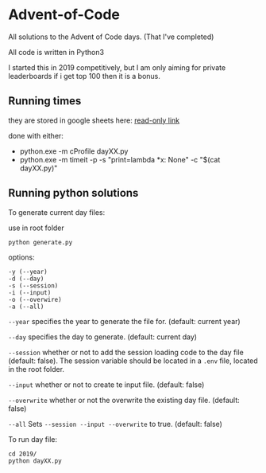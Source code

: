 # Advent-of-Code

All solutions to the Advent of Code days. (That I've completed)

All code is written in Python3

I started this in 2019 competitively, but I am only aiming for private leaderboards if i get top 100 then it is a bonus.

## Running times

they are stored in google sheets here:
[read-only link](https://docs.google.com/spreadsheets/d/1ZAO14ONV_PkkaCCdpb2raCiHng1Zp0MSVFr3sX6cdSw/edit?usp=sharing)

done with either:
- python.exe -m cProfile dayXX.py
- python.exe -m timeit -p -s "print=lambda *x: None" -c "$(cat dayXX.py)"

## Running python solutions

To generate current day files:

use in root folder

```shell script
python generate.py
```

options:

```shell script
-y (--year)
-d (--day)
-s (--session)
-i (--input)
-o (--overwire)
-a (--all)
```

`--year` specifies the year to generate the file for. (default: current year)

`--day` specifies the day to generate. (default: current day)

`--session` whether or not to add the session loading code to the day file (default: false). The session variable should
be located in a `.env` file, located in the root folder.

`--input` whether or not to create te input file. (default: false)

`--overwrite` whether or not the overwrite the existing day file. (default: false)

`--all` Sets `--session --input --overwrite` to true. (default: false)

To run day file:

```shell script
cd 2019/
python dayXX.py
```
